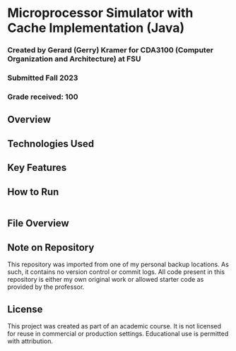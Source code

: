 # Microprocessor Simulator with Cache Implementation (Java)

### Created by Gerard (Gerry) Kramer for CDA3100 (Computer Organization and Architecture) at FSU
### Submitted Fall 2023
### Grade received: 100

## Overview



## Technologies Used



## Key Features



## How to Run

```
```

## File Overview



## Note on Repository

This repository was imported from one of my personal backup locations. As such, it contains no version control or commit logs. All code present in this repository is either my own original work or allowed starter code as provided by the professor.

## License

This project was created as part of an academic course. It is not licensed for reuse in commercial or production settings. Educational use is permitted with attribution.